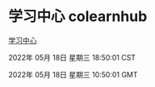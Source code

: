 # 学习中心 colearnhub
[学习中心](http://59.174.27.92:56308/colearnhub/)

2022年 05月 18日 星期三 18:50:01 CST

2022年 05月 18日 星期三 10:50:01 GMT
